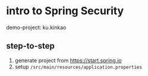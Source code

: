 # intro to Spring Security

demo-project: ku.kinkao

## step-to-step

1. generate project from https://start.spring.io
2. setup `/src/main/resources/application.properties`
